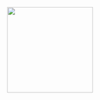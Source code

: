 <div align="center">
  <img height="200" src="https://i.pinimg.com/736x/e3/f0/15/e3f0158e0c1333abdc8c245ba49bd6d9.jpg"  />
</div>

###
